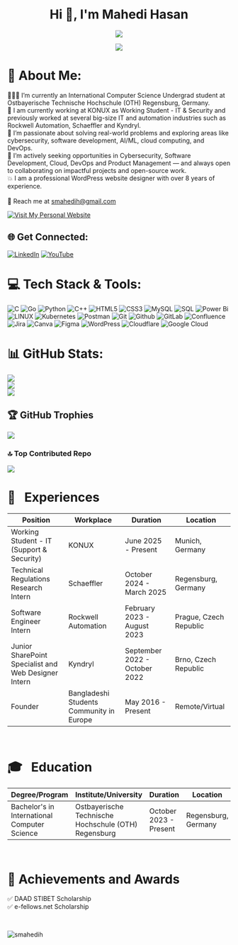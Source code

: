 <h1 align="center">Hi 👋, I'm Mahedi Hasan</h1>

<!-- Animated typing effect -->
<p align="center">
  <img src="https://readme-typing-svg.demolab.com/?lines=Computer%20Science%20Undergrad%20%7C%20Tech%20Enthusiast%20%7C%20Problem%20Solver&font=Fira%20Code&center=true&width=1100&height=50&size=24&duration=3000&pause=1500&color=6366F1" />
</p>

 <!-- Animated wave -->
  <p align="center">
  <img src="https://capsule-render.vercel.app/api?type=waving&color=gradient&customColorList=6,12,18&height=120&section=header&text=&fontSize=60" />
</p>
  
# 💫 About Me:
👨🏽‍💻 I’m currently an International Computer Science Undergrad student at Ostbayerische Technische Hochschule (OTH) Regensburg, Germany.<br> 👋 I am currently working at KONUX as Working Student - IT & Security and previously worked at several big-size IT and automation industries such as Rockwell Automation, Schaeffler and Kyndryl.<br> 💞️ I’m passionate about solving real-world problems and exploring areas like cybersecurity, software development, AI/ML, cloud computing, and DevOps.<br> 👀 I’m actively seeking opportunities in Cybersecurity, Software Development, Cloud, DevOps and Product Management — and always open to collaborating on impactful projects and open-source work.<br> 💥 I am a professional WordPress website designer with over 8 years of experience.<br><br> 
📧 Reach me at smahedih@gmail.com<br>

<a href="https://www.hmahedi.com" target="_blank">
  <img src="https://img.shields.io/badge/Visit%20My%20Personal%20Website-253858?style=for-the-badge&logo=readme" alt="Visit My Personal Website" />
</a>

## 🌐 Get Connected:
[![LinkedIn](https://img.shields.io/badge/LinkedIn-%230077B5.svg?logo=linkedin&logoColor=white)](https://linkedin.com/in/smahedih) [![YouTube](https://img.shields.io/badge/YouTube-%23FF0000.svg?logo=YouTube&logoColor=white)](https://youtube.com/@smahedih)

# 💻 Tech Stack & Tools:
![C](https://img.shields.io/badge/c-%2300599C.svg?style=for-the-badge&logo=c&logoColor=white) ![Go](https://img.shields.io/badge/go-%2300ADD8.svg?style=for-the-badge&logo=go&logoColor=white) ![Python](https://img.shields.io/badge/python-3670A0?style=for-the-badge&logo=python&logoColor=ffdd54) ![C++](https://img.shields.io/badge/c++-%2300599C.svg?style=for-the-badge&logo=c%2B%2B&logoColor=white) ![HTML5](https://img.shields.io/badge/html5-%23E34F26.svg?style=for-the-badge&logo=html5&logoColor=white) ![CSS3](https://img.shields.io/badge/css3-%231572B6.svg?style=for-the-badge&logo=css3&logoColor=white) ![MySQL](https://img.shields.io/badge/mysql-4479A1.svg?style=for-the-badge&logo=mysql&logoColor=white) ![SQL](https://img.shields.io/badge/sql-%2307405e.svg?style=for-the-badge&logo=sql&logoColor=white)
 ![Power Bi](https://img.shields.io/badge/power_bi-F2C811?style=for-the-badge&logo=powerbi&logoColor=black) ![LINUX](https://img.shields.io/badge/Linux-FCC624?style=for-the-badge&logo=linux&logoColor=black) ![Kubernetes](https://img.shields.io/badge/kubernetes-%23326ce5.svg?style=for-the-badge&logo=kubernetes&logoColor=white) ![Postman](https://img.shields.io/badge/Postman-FF6C37?style=for-the-badge&logo=postman&logoColor=white) ![Git](https://img.shields.io/badge/Git-F1502F?style=for-the-badge&logo=git&logoColor=white) ![Github](https://img.shields.io/badge/Github-4078c0?style=for-the-badge&logo=github&logoColor=white) ![GitLab](https://img.shields.io/badge/gitlab-%23181717.svg?style=for-the-badge&logo=gitlab&logoColor=white) ![Confluence](https://img.shields.io/badge/confluence-%23172BF4.svg?style=for-the-badge&logo=confluence&logoColor=white) ![Jira](https://img.shields.io/badge/Jira-253858?style=for-the-badge&logo=jira&logoColor=white) ![Canva](https://img.shields.io/badge/Canva-%2300C4CC.svg?style=for-the-badge&logo=Canva&logoColor=white) ![Figma](https://img.shields.io/badge/figma-%23F24E1E.svg?style=for-the-badge&logo=figma&logoColor=white) ![WordPress](https://img.shields.io/badge/Wordpress-21759B?style=for-the-badge&logo=wordpress&logoColor=white) ![Cloudflare](https://img.shields.io/badge/Cloudflare-F38020?style=for-the-badge&logo=Cloudflare&logoColor=white) ![Google Cloud](https://img.shields.io/badge/Google_Cloud-4285F4?style=for-the-badge&logo=google-cloud&logoColor=white)


# 📊 GitHub Stats: 
![](https://github-readme-stats.vercel.app/api?username=smahedih&theme=tokyonight&hide_border=false&include_all_commits=false&count_private=false)<br/>
![](https://github-readme-streak-stats.herokuapp.com/?user=smahedih&theme=tokyonight&hide_border=false)<br/>
![](https://github-readme-stats.vercel.app/api/top-langs/?username=smahedih&theme=tokyonight&hide_border=false&include_all_commits=false&count_private=false&layout=compact)

## 🏆 GitHub Trophies
![](https://github-profile-trophy.vercel.app/?username=smahedih&theme=radical&no-frame=false&no-bg=true&margin-w=4)

### 🔝 Top Contributed Repo
![](https://github-contributor-stats.vercel.app/api?username=smahedih&limit=5&theme=dark&combine_all_yearly_contributions=true)

<!-- work experience section starts here  -->

# 💼 &nbsp; Experiences

| Position                                             | Workplace        | Duration            | Location               |
| ---------------------------------------------------- | ---------------- | ------------------- | ---------------------- |
| Working Student - IT (Support & Security) | KONUX                      | June 2025 - Present  | Munich, Germany |
| Technical Regulations Research Intern | Schaeffler                      | October 2024 - March 2025  | Regensburg, Germany |
| Software Engineer Intern | Rockwell Automation                          | February 2023 - August 2023  | Prague, Czech Republic |
| Junior SharePoint Specialist and Web Designer Intern | Kyndryl          | September 2022 - October 2022 | Brno, Czech Republic |
| Founder                 | Bangladeshi Students Community in Europe      | May 2016 - Present     | Remote/Virtual

<br />
<!-- work experience section ends here  -->

<!-- Education section starts here  -->

# 🎓 &nbsp; Education

| Degree/Program                                       | Institute/University | Duration        | Location               |
| ---------------------------------------------------- | ---------------- | ------------------- | ---------------------- |
| Bachelor's in International Computer Science | Ostbayerische Technische Hochschule (OTH) Regensburg  | October 2023 - Present  | Regensburg, Germany |

<br />
<!-- Education section ends here  -->

<!-- Achievements section starts here  -->

# 🏅 Achievements and Awards

✅ DAAD STIBET Scholarship <br>
✅ e-fellows.net Scholarship

<br />
<!-- Achievements section ends here  -->

<p align="left"> <img src="https://komarev.com/ghpvc/?username=smahedih&label=Profile%20views&color=0e75b6&style=flat" alt="smahedih" /> </p>



